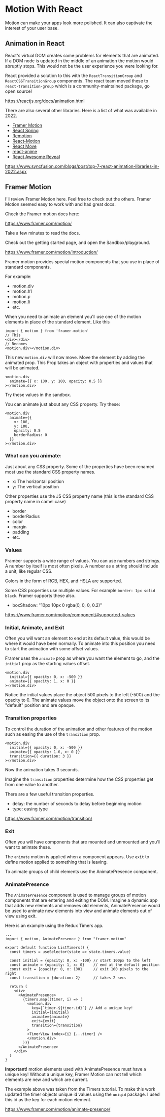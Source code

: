 # Motion With React

Motion can make your apps look more polished. It can also captivate the interest of your user base. 

## Animation in React 

React's virtual DOM creates some problems for elements that are animated. If a DOM node is updated in the middle of an animation the motion would abruptly stops. This would not be the user experience you were looking for. 

React provided a solution to this with the `ReactTransitionGroup` and `ReactCSSTransitionGroup` components. The react team moved these to `react-transition-group` which is a community-maintained package, go open source! 

https://reactjs.org/docs/animation.html

There are also several other libraries. Here is a list of what was available in 2022. 

- [Framer Motion](https://www.framer.com/motion/) 
- [React Spring](https://www.react-spring.dev)
- [Remotion](https://www.remotion.dev)
- [React-Motion](https://github.com/chenglou/react-motion)
- [React Move](https://react-move-docs.netlify.app/#/)
- [react-anime](https://github.com/plus1tv/react-anime/blob/HEAD/documentation.md)
- [React Awesome Reveal](https://react-awesome-reveal.morello.dev)

https://www.syncfusion.com/blogs/post/top-7-react-animation-libraries-in-2022.aspx

## Framer Motion

I'll review Framer Motion here. Feel free to check out the others. Framer Motion seemed easy to work with and had great docs. 

Check the Framer motion docs here: 

https://www.framer.com/motion/

Take a few minutes to read the docs. 

Check out the getting started page, and open the Sandbox/playground. 

https://www.framer.com/motion/introduction/

Framer motion provides special motion components that you use in place of standard components. 

For example: 

- motion.div
- motion.h1
- motion.p
- motion.li
- etc. 

When you need to animate an element you'll use one of the motion elements in place of the standard element. Like this

```JS
import { motion } from 'framer-motion'
// This
<div></div>
// Becomes
<motion.div></motion.div>
```

This new `motion.div` will now move. Move the element by adding the animated prop. This Prop takes an object with properties and values that will be animated. 

```JS
<motion.div
  animate={{ x: 100, y: 100, opacity: 0.5 }}
></motion.div>
```

Try these values in the sandbox. 

You can animate just about any CSS property. Try these: 

```JS
<motion.div
  animate={{ 
    x: 100, 
    y: 100, 
    opacity: 0.5 
    borderRadius: 0
  }}
></motion.div>
```

### What can you animate: 

Just about any CSS property. Some of the properties have been renamed most use the standard CSS property names. 

- x: The horizontal position
- y: The vertical position

Other properties use the JS CSS property name (this is the standard CSS property name in camel case)

- border
- borderRadius
- color
- margin
- padding
- etc. 

### Values 

Frameer supports a wide range of values. You can use numbers and strings. A number by itself is most often pixels. A number as a string should include a unit, like regular CSS. 

Colors in the form of RGB, HEX, and HSLA are supported. 

Some CSS properties use multiple values. For example `border: 1px solid black`. Framer supports these also. 

- boxShadow: "10px 10px 0 rgba(0, 0, 0, 0.2)"

https://www.framer.com/motion/component/#supported-values

### Initial, Animate, and Exit

Often you will want an element to end at its default value, this would be where it would have been normally. To animate into this position you need to start the animation with some offset values.

Framer uses the `animate` prop as where you want the element to go, and the `initial` prop as the starting values offset. 

```JS
<motion.div
  initial={{ opacity: 0, x: -500 }}
  animate={{ opacity: 1, x: 0 }}
></motion.div>
```

Notice the initial values place the object 500 pixels to the left (-500) and the opacity to 0. The animate values move the object onto the screen to its "default" position and are opaque. 

### Transition properties

To control the duration of the animation and other features of the motion such as easing the use of the `transition` prop. 

```JS
<motion.div
  initial={{ opacity: 0, x: -500 }}
  animate={{ opacity: 1.0, x: 0 }}
  transition={{ duration: 3 }}
></motion.div>
```

Now the animation takes 3 seconds. 

Imagine the `transition` properties determine how the CSS properties get from one value to another. 

There are a few useful transition properties. 

- delay: the number of seconds to delay before beginning motion
- type: easing type 

https://www.framer.com/motion/transition/

### Exit

Often you will have components that are mounted and unmounted and you'll want to animate these. 

The `animate` motion is applied when a component appears. Use `exit` to define motion applied to something that is leaving. 

To animate groups of child elements use the AnimatePresence component. 

### AnimatePresence

The `AnimatePresence` component is used to manage groups of motion components that are entering and exiting the DOM. Imagine a dynamic app that adds new elements and removes old elements, AnimatePresence would be used to animate new elements into view and animate elements out of view using exit. 

Here is an example using the Redux Timers app. 

```JS
...
import { motion, AnimatePresence } from "framer-motion"

export default function ListTimers() {
  const timers = useSelector(state => state.timers.value)
  
  const initial = {opacity: 0, x: -100} // start 100px to the left
  const animate = {opacity: 1, x: 0}    // end at the default position
  const exit = {opacity: 0, x: 100}     // exit 100 pixels to the right
  const transition = {duration: 2}      // takes 2 secs

  return (
    <div>
      <AnimatePresence>
        {timers.map((timer, i) => (
          <motion.div
            key={`timer-${timer.id}`} // Add a unique key!
            initial={initial}
            animate={animate}
            exit={exit}
            transition={transition}
          >
          <TimerView index={i} {...timer} />
          </motion.div>
        ))}
      </AnimatePresence>
    </div>
  )
}
```

**Important!** motion elements used with AnimatePresence must have a unique key! Without a unique key, Framer Motion can not tell which elements are new and which are current. 

The example above was taken from the Timers tutorial. To make this work updated the timer objects unique id values using the `uniqid` package. I used this id as the key for each motion element. 

https://www.framer.com/motion/animate-presence/